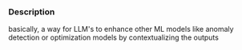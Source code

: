 ### Description

basically, a way for LLM's to enhance other ML models like anomaly detection or optimization models by contextualizing the outputs 